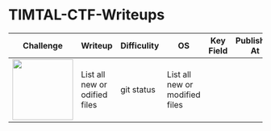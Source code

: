 # TIMTAL-CTF-Writeups

| Challenge | Writeup | Difficulity | OS | Key Field | Published At |
| --- | --- | --- | --- | --- | --- |
| <img src="https://github.com/wasny0ps/TIMTAL-CTF-Writeups/blob/main/src/nftmarketplace.png" height="120"> | List all new or odified files | git status | List all new or modified files |
